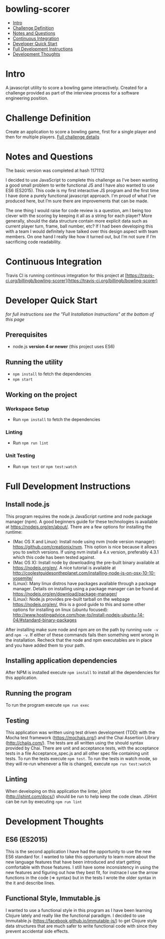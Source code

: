 # bowling-scorer
- [Intro](#intro)
- [Challenge Definition](#challenge-definition)
- [Notes and Questions](#notes-and-questions)
- [Continuous Integration](#continuous-integration)
- [Developer Quick Start](#developer-quick-start)
- [Full Development Instructions](#full-development-instructions)
- [Development Thoughts](#development-thoughts)

# Intro
A javascript utility to score a bowling game interactively. Created for a challenge provided as part of the interview
process for a software engineering position.

# Challenge Definition
Create an application to score a bowling game, first for a single player and then for multiple players. [Full challenge
details](CHALLENGE.md)

# Notes and Questions
The basic version was completed at hash 1171112

I decided to use JavaScript to complete this challenge as I’ve been wanting a good small problem to write functional JS
and I have also wanted to use ES6 (ES2015). This code is my first interactive JS program and the first time I have done a purely
functional javascript approach. I'm proud of what I've produced here, but I’m sure there are improvements that can be made.

The one thing I would raise for code review is a question, am I being too clever with the scoring by keeping it all
as a string for each player? More generally, should the data structure contain more explicit data such as current
player turn, frame, ball number, etc? If I had been developing this with a team I would definitely have talked over
this design aspect with team members. On one hand I really like how it turned out, but I’m not sure if I’m sacrificing
code readability.

# Continuous Integration
Travis CI is running continous integration for this project at [https://travis-ci.org/billingb/bowling-scorer](https://travis-ci.org/billingb/bowling-scorer)

# Developer Quick Start
*for full instructions see the "Full Installation Instructions" at the bottom of this page*
## Prerequisites
* node.js **version 4 or newer** (this project uses ES6)

## Running the utility
* `npm install` to fetch the dependencies
* `npm start`

## Working on the project

### Workspace Setup
* Run `npm install` to fetch the dependencies

### Linting
* Run `npm run lint`

### Unit Testing
* Run `npm test` or `npm test:watch`

# Full Development Instructions

## Install node.js
This program requires the node.js JavaScript runtime and node package manager (npm). A good beginners guide for
these technologies is available at <https://nodejs.org/en/about/>. There are a few options for installing the
runtime:
* (Mac OS X and Linux): Install node using nvm (node version manager): <https://github.com/creationix/nvm>. This option
 is nice because it allows you to switch versions. If using nvm install a 4.x version, preferably 4.3.1 which this
 code has been tested against.
* (Mac OS X): Install node by downloading the pre-built binary available at <https://nodejs.org/en/>. A nice
tutorial is available at <http://coolestguidesontheplanet.com/installing-node-js-on-osx-10-10-yosemite/>
* (Linux): Many linux distros have packages available through a package manager. Details on installing using a package
manager can be found at <https://nodejs.org/en/download/package-manager/>
* (Linux): Node.js provides pre-built tarball on the webpage <https://nodejs.org/en/>, this is a good guide to this
and some other options for installing on linux (ubuntu focused): <http://www.hostingadvice.com/how-to/install-nodejs-ubuntu-14-04/#standard-binary-packages>

After installing make sure node and npm are on the path by running `node -v` and `npm -v`. If either of these commands
fails then something went wrong in the installation. Recheck that the node and npm executables are in place and you have
added them to your path.

## Installing application dependencies
After NPM is installed execute `npm install` to install all the dependencies for this application.

## Running the program
To run the program execute `npm run exec`

## Testing
This application was written using test driven development (TDD) with the Mocha test framework (<https://mochajs.org/>)
and the Chai Assertion Library (<http://chaijs.com/>). The tests are all written using the should syntax provided by
Chai. There are unit and acceptance tests, with the acceptance tests in a file Acceptance_spec.js and all other spec
file containing unit tests. To run the tests execute `npm test`. To run the tests in watch mode, so they will re-run
whenever a file is changed, execute `npm run test:watch`

## Linting
When developing on this application the linter, jshint (<http://jshint.com/docs/>) should be run to help keep the
code clean. JSHint can be run by executing `npm run lint`

# Development Thoughts
## ES6 (ES2015)
This is the second application I have had the opportunity to use the new ES6 standard for. I wanted to take this
opportunity to learn more about the new language features that have been introduced and start getting comfortable
with those features. I still have some inconsistency in using the new features and figuring out how they best fit,
for instnace I use the arrow functions in the code (=> syntax) but in the tests I wrote the older syntax in
the it and describe lines.

## Functional Style, Immutable.js
I wanted to use a functional style in this program as I have been learning Clojure lately and really like the
functional paradigm. I decided to use Immutable.js (<https://facebook.github.io/immutable-js/>) to get Clojure style
data structures that are much safer to write functional code with since they prevent accidental side effects.